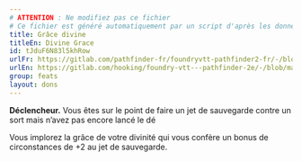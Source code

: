 ```yaml
---
# ATTENTION : Ne modifiez pas ce fichier
# Ce fichier est généré automatiquement par un script d'après les données du module Foundry VTT officiel et de sa traduction
title: Grâce divine
titleEn: Divine Grace
id: tJduF6N83l5khRow
urlFr: https://gitlab.com/pathfinder-fr/foundryvtt-pathfinder2-fr/-/blob/master/data/feats/tJduF6N83l5khRow.htm
urlEn: https://gitlab.com/hooking/foundry-vtt---pathfinder-2e/-/blob/master/packs/data/feats.db/divine-grace.json
group: feats
layout: dons
---
```

**Déclencheur.** Vous êtes sur le point de faire un jet de sauvegarde contre un sort mais n’avez pas encore lancé le dé

Vous implorez la grâce de votre divinité qui vous confère un bonus de circonstances de +2 au jet de sauvegarde.


